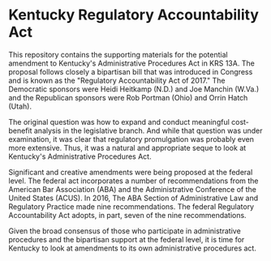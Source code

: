 # Kentucky Regulatory Accountability Act

This repository contains the supporting materials for the potential amendment to Kentucky's Administrative Procedures Act in KRS 13A.  The proposal follows closely a bipartisan bill that was introduced in Congress and is known as the "Regulatory Accountability Act of 2017." The Democratic sponsors were Heidi Heitkamp (N.D.) and Joe Manchin (W.Va.) and the Republican sponsors were Rob Portman (Ohio) and Orrin Hatch (Utah).

The original question was how to expand and conduct meaningful cost-benefit analysis in the legislative branch.  And while that question was under examination, it was clear that regulatory promulgation was probably even more extensive.  Thus, it was a natural and appropriate seque to look at Kentucky's Administrative Procedures Act.

Significant and creative amendments were being proposed at the federal level.  The federal act incorporates a number of recommendations from the American Bar Association (ABA) and the Administrative Conference of the United States (ACUS). In 2016, The ABA Section of Administrative Law and Regulatory Practice made nine
recommendations.  The federal Regulatory Accountability Act adopts, in part, seven of the nine recommendations.

Given the broad consensus of those who participate in administrative procedures and the bipartisan support at the federal level, it is time for Kentucky to look at amendments to its own administrative procedures act.
